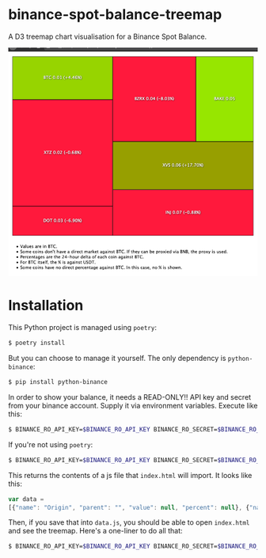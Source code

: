 # binance-spot-balance-treemap
A D3 treemap chart visualisation for a Binance Spot Balance.

![Sample image of D3 Treemap](sample.png)

# Installation

This Python project is managed using `poetry`:

```bash
$ poetry install
```

But you can choose to manage it yourself. The only dependency is `python-binance`:

```bash
$ pip install python-binance
```

In order to show your balance, it needs a READ-ONLY!! API key and secret from your binance account. Supply it via environment variables. Execute like this:

```bash
$ BINANCE_RO_API_KEY=$BINANCE_RO_API_KEY BINANCE_RO_SECRET=$BINANCE_RO_SECRET poetry run python balance.py
```

If you're not using `poetry`:

```bash
$ BINANCE_RO_API_KEY=$BINANCE_RO_API_KEY BINANCE_RO_SECRET=$BINANCE_RO_SECRET python balance.py
```

This returns the contents of a js file that `index.html` will import. It looks like this:

```javascript
var data =
[{"name": "Origin", "parent": "", "value": null, "percent": null}, {"name": "BTC", "parent": "Origin", "value": 0.01, "percent": 4.719}, {"name": "XTZ", "parent": "Origin", "value": 0.02, "percent": -1.845}, {"name": "DOT", "parent": "Origin", "value": 0.03, "percent": -7.25}, {"name": "BZRX", "parent": "Origin", "value": 0.04, "percent": -8.115}, {"name": "BAKE", "parent": "Origin", "value": 0.05, "percent": 0}, {"name": "XVS", "parent": "Origin", "value": 0.06, "percent": 22.826}, {"name": "INJ", "parent": "Origin", "value": 0.06, "percent": -0.176}]
```

Then, if you save that into `data.js`, you should be able to open `index.html` and see the treemap. Here's a one-liner to do all that:

```bash
$ BINANCE_RO_API_KEY=$BINANCE_RO_API_KEY BINANCE_RO_SECRET=$BINANCE_RO_SECRET poetry run python balance.py > data.js && open index.html
```
